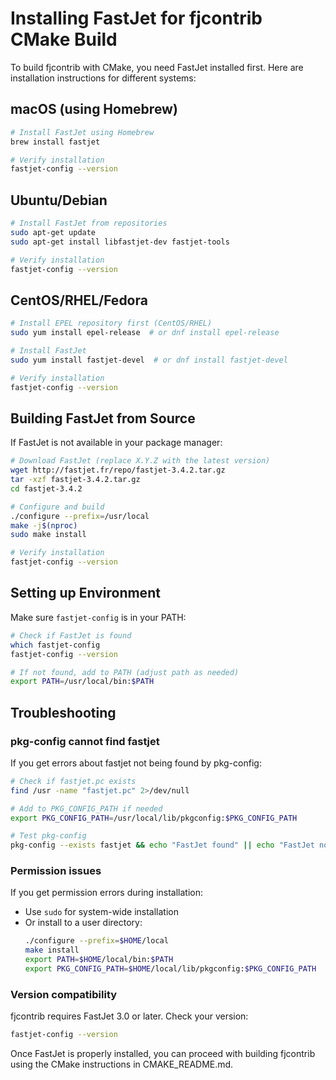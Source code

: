 # Installing FastJet for fjcontrib CMake Build

To build fjcontrib with CMake, you need FastJet installed first. Here are installation instructions for different systems:

## macOS (using Homebrew)

```bash
# Install FastJet using Homebrew
brew install fastjet

# Verify installation
fastjet-config --version
```

## Ubuntu/Debian

```bash
# Install FastJet from repositories
sudo apt-get update
sudo apt-get install libfastjet-dev fastjet-tools

# Verify installation
fastjet-config --version
```

## CentOS/RHEL/Fedora

```bash
# Install EPEL repository first (CentOS/RHEL)
sudo yum install epel-release  # or dnf install epel-release

# Install FastJet
sudo yum install fastjet-devel  # or dnf install fastjet-devel

# Verify installation
fastjet-config --version
```

## Building FastJet from Source

If FastJet is not available in your package manager:

```bash
# Download FastJet (replace X.Y.Z with the latest version)
wget http://fastjet.fr/repo/fastjet-3.4.2.tar.gz
tar -xzf fastjet-3.4.2.tar.gz
cd fastjet-3.4.2

# Configure and build
./configure --prefix=/usr/local
make -j$(nproc)
sudo make install

# Verify installation
fastjet-config --version
```

## Setting up Environment

Make sure `fastjet-config` is in your PATH:

```bash
# Check if FastJet is found
which fastjet-config
fastjet-config --version

# If not found, add to PATH (adjust path as needed)
export PATH=/usr/local/bin:$PATH
```

## Troubleshooting

### pkg-config cannot find fastjet

If you get errors about fastjet not being found by pkg-config:

```bash
# Check if fastjet.pc exists
find /usr -name "fastjet.pc" 2>/dev/null

# Add to PKG_CONFIG_PATH if needed
export PKG_CONFIG_PATH=/usr/local/lib/pkgconfig:$PKG_CONFIG_PATH

# Test pkg-config
pkg-config --exists fastjet && echo "FastJet found" || echo "FastJet not found"
```

### Permission issues

If you get permission errors during installation:

- Use `sudo` for system-wide installation
- Or install to a user directory:
  ```bash
  ./configure --prefix=$HOME/local
  make install
  export PATH=$HOME/local/bin:$PATH
  export PKG_CONFIG_PATH=$HOME/local/lib/pkgconfig:$PKG_CONFIG_PATH
  ```

### Version compatibility

fjcontrib requires FastJet 3.0 or later. Check your version:

```bash
fastjet-config --version
```

Once FastJet is properly installed, you can proceed with building fjcontrib using the CMake instructions in CMAKE_README.md.
